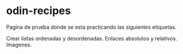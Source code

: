 # odin-recipes

Pagina de prueba donde se esta practicando las siguientes etiquetas.

Crear listas ordenadas y desordenadas.
Enlaces absolutos y relativos.
Imagenes.

